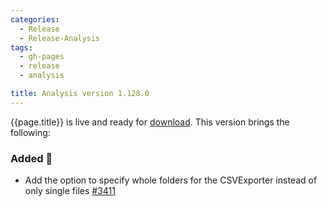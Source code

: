 ```yaml
---
categories:
  - Release
  - Release-Analysis
tags:
  - gh-pages
  - release
  - analysis

title: Analysis version 1.128.0
---
```


{{page.title}} is live and ready for [download](https://github.com/MaibornWolff/codecharta/releases/tag/ana-1.128.0).
This version brings the following:

### Added 🚀

- Add the option to specify whole folders for the CSVExporter instead of only single files [#3411](https://github.com/MaibornWolff/codecharta/pull/3792)

